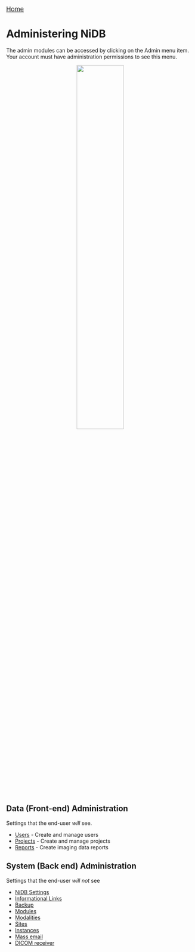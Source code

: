 <a href="index.html" style="font-size: larger">Home</a>

# Administering NiDB

The admin modules can be accessed by clicking on the Admin menu item. Your account must have administration permissions to see this menu.

<div align="center"><img src="https://user-images.githubusercontent.com/8302215/142905700-30426e75-c966-4bff-8dc9-79ba09111d52.png" width="50%"></div>

## Data (Front-end) Administration
Settings that the end-user _will_ see.
- <a href="admin-frontend.html#users">Users</a> - Create and manage users
- <a href="admin-frontend.html#projects">Projects</a> - Create and manage projects
- <a href="admin-frontend.html#reports">Reports</a> - Create imaging data reports

## System (Back end) Administration
Settings that the end-user _will not_ see
- <a href="admin-backend.html#settings">NiDB Settings</a>
- <a href="admin-backend.html#information-links">Informational Links</a>
- <a href="admin-backend.html#backup">Backup</a>
- <a href="admin-backend.html#modules">Modules</a>
- <a href="admin-backend.html#modalities">Modalities</a>
- <a href="admin-backend.html#sites">Sites</a>
- <a href="admin-backend.html#instances">Instances</a>
- <a href="admin-backend.html#mass-email">Mass email</a>
- <a href="admin-backend.html#dicom-receiver">DICOM receiver</a>
